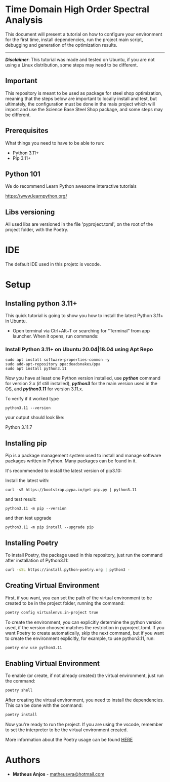 
# Time Domain High Order Spectral Analysis


This document will present a tutorial on how to configure your environment for the 
first time, install dependencies, run the project main script, debugging and generation of the optimization results.

----

***Disclaimer***: This tutorial was made and tested on Ubuntu, if 
you are not using a Linux distribution, some steps may need to be different.


##  Important

This repository is meant to be used as package for steel shop optimization, meaning that the steps below are important to locally install and test, but ultimately, the configuration must be done in the mais 
project which will import and use the Science Base Steel Shop package, and some steps may be different.  

## Prerequisites

What things you need to have to be able to run:

* Python 3.11+
* Pip 3.11+

## Python 101

We do recommend
Learn Python awesome interactive tutorials

https://www.learnpython.org/

## Libs versioning

All used libs are versioned in the file 'pyproject.toml', on the root of the project folder, with the Poetry.

# IDE

The default IDE used in this projetc is vscode.

# Setup 

## Installing python 3.11+

This quick tutorial is going to show you how to install the latest
Python 3.11+ in Ubuntu.

* Open terminal via Ctrl+Alt+T or searching for “Terminal” from 
app launcher. 
When it opens, run commands:

### Install Python 3.11+ on Ubuntu 20.04|18.04 using Apt Repo

```shell
sudo apt install software-properties-common -y
sudo add-apt-repository ppa:deadsnakes/ppa
sudo apt install python3.11
```

Now you have at least one Python version installed, use ***python*** command for version 2.x (if still installed),
***python3*** for the main version used in the OS, and ***python3.11*** for version 3.11.x.

To verify if it worked type
```shell
python3.11 --version
```
your output should look like:

Python 3.11.7

## Installing pip

Pip is a package management system used to install and 
manage software packages written in Python. 
Many packages can be found in it.

It's recommended to install the latest version of pip3.10: 

Install the latest with:

```shell
curl -sS https://bootstrap.pypa.io/get-pip.py | python3.11
```

and test result:

```shell
python3.11 -m pip --version
```

and then test upgrade

```shell
python3.11 -m pip install --upgrade pip
```

## Installing Poetry

To install Poetry, the package used in this repository, just run the command after installation of Python3.11:

```bash
curl -sSL https://install.python-poetry.org | python3 -
```

## Creating Virtual Environment

First, if you want, you can set the path of the virtual environment to be created to be in the project folder, running the command:

```bash
poetry config virtualenvs.in-project true
```

To create the environment, you can explicitly determine the python version used, if the version choosed matches the restriction in pyproject.toml. If you want Poetry to create automatically, skip the next command, but if you want to create the environment explicitly, for example, to use python3.11, run:

```bash
poetry env use python3.11
```

## Enabling Virtual Environment

To enable (or create, if not already created) the virtual environment, just run the command:

```bash
poetry shell
```

After creating the virtual environment, you need to install the dependencies. This can be done with the command:

```bash
poetry install
```

Now you're ready to run the project. If you are using the vscode, remember to set the interpreter to be the virtual environment created.

More information about the Poetry usage can be found [HERE](https://python-poetry.org/docs)

# Authors
 * **Matheus Anjos** - [matheusvra@hotmail.com](mailto:matheusvra@hotmail.com)
